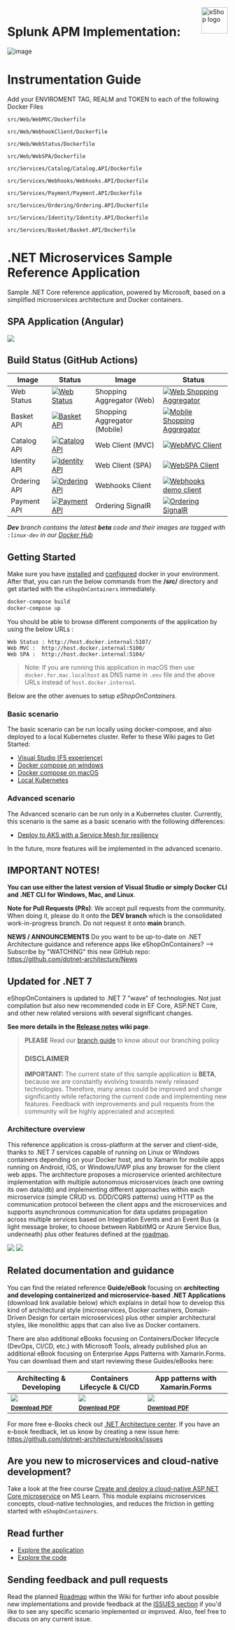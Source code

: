 
<a href="https://dot.net/architecture">
   <img src="https://github.com/dotnet-architecture/eShopOnContainers/raw/dev/img/eshop_logo.png" alt="eShop logo" title="eShopOnContainers" align="right" height="60" />
</a>


# Splunk APM Implementation:

![image](https://github.com/shabuhabs/eShop_otel_DotNetCore-7.0/assets/32849847/3e22d8ca-029b-4d05-a896-cd69547f9634)


# Instrumentation Guide

Add your ENVIROMENT TAG, REALM and TOKEN to each of the following Docker Files

```
src/Web/WebMVC/Dockerfile

src/Web/WebhookClient/Dockerfile

src/Web/WebStatus/Dockerfile

src/Web/WebSPA/Dockerfile

src/Services/Catalog/Catalog.API/Dockerfile

src/Services/Webhooks/Webhooks.API/Dockerfile

src/Services/Payment/Payment.API/Dockerfile

src/Services/Ordering/Ordering.API/Dockerfile

src/Services/Identity/Identity.API/Dockerfile

src/Services/Basket/Basket.API/Dockerfile
```


# .NET Microservices Sample Reference Application

Sample .NET Core reference application, powered by Microsoft, based on a simplified microservices architecture and Docker containers.

## SPA Application (Angular)

![](img/eshop-spa-app-home.png)

## Build Status (GitHub Actions)

| Image | Status | Image | Status |
| ------------- | ------------- | ------------- | ------------- |
| Web Status |  [![Web Status](https://github.com/dotnet-architecture/eShopOnContainers/workflows/webstatus/badge.svg?branch=dev)](https://github.com/dotnet-architecture/eShopOnContainers/actions?query=workflow%3Awebstatus) | Shopping Aggregator (Web) | [![Web Shopping Aggregator](https://github.com/dotnet-architecture/eShopOnContainers/workflows/webshoppingagg/badge.svg)](https://github.com/dotnet-architecture/eShopOnContainers/actions?query=workflow%3Awebshoppingagg) |
| Basket API | [![Basket API](https://github.com/dotnet-architecture/eShopOnContainers/workflows/basket-api/badge.svg?branch=dev)](https://github.com/dotnet-architecture/eShopOnContainers/actions?query=workflow%3Abasket-api) | Shopping Aggregator (Mobile) | [![Mobile Shopping Aggregator](https://github.com/dotnet-architecture/eShopOnContainers/workflows/mobileshoppingagg/badge.svg?branch=dev)](https://github.com/dotnet-architecture/eShopOnContainers/actions?query=workflow%3Amobileshoppingagg) |
| Catalog API | [![Catalog API](https://github.com/dotnet-architecture/eShopOnContainers/workflows/catalog-api/badge.svg)](https://github.com/dotnet-architecture/eShopOnContainers/actions?query=workflow%3Acatalog-api) | Web Client (MVC) | [![WebMVC Client](https://github.com/dotnet-architecture/eShopOnContainers/workflows/webmvc/badge.svg?branch=dev)](https://github.com/dotnet-architecture/eShopOnContainers/actions?query=workflow%3Awebmvc) |
|Identity API | [![Identity API](https://github.com/dotnet-architecture/eShopOnContainers/workflows/identity-api/badge.svg?branch=dev)](https://github.com/dotnet-architecture/eShopOnContainers/actions?query=workflow%3Aidentity-api) | Web Client (SPA) | [![WebSPA Client](https://github.com/dotnet-architecture/eShopOnContainers/workflows/webspa/badge.svg?branch=dev)](https://github.com/dotnet-architecture/eShopOnContainers/actions?query=workflow%3Awebspa) |
| Ordering API | [![Ordering API](https://github.com/dotnet-architecture/eShopOnContainers/workflows/ordering-api/badge.svg?branch=dev)](https://github.com/dotnet-architecture/eShopOnContainers/actions?query=workflow%3Aordering-api) | Webhooks Client | [![Webhooks demo client](https://github.com/dotnet-architecture/eShopOnContainers/workflows/webhooks-client/badge.svg)](https://github.com/dotnet-architecture/eShopOnContainers/actions?query=workflow%3Awebhooks-client) |
| Payment API | [![Payment API](https://github.com/dotnet-architecture/eShopOnContainers/workflows/payment-api/badge.svg?branch=dev)](https://github.com/dotnet-architecture/eShopOnContainers/actions?query=workflow%3Apayment-api) | Ordering SignalR | [![Ordering SignalR](https://github.com/dotnet-architecture/eShopOnContainers/workflows/ordering-signalrhub/badge.svg)](https://github.com/dotnet-architecture/eShopOnContainers/actions?query=workflow%3Aordering-signalrhub) | |

_**Dev** branch contains the latest **beta** code and their images are tagged with `:linux-dev` in our [Docker Hub](https://hub.docker.com/u/eshop)_

## Getting Started

Make sure you have [installed](https://docs.docker.com/docker-for-windows/install/) and [configured](https://github.com/dotnet-architecture/eShopOnContainers/wiki/Windows-setup#configure-docker) docker in your environment. After that, you can run the below commands from the **/src/** directory and get started with the `eShopOnContainers` immediately.

```powershell
docker-compose build
docker-compose up
```

You should be able to browse different components of the application by using the below URLs :

```
Web Status : http://host.docker.internal:5107/
Web MVC :  http://host.docker.internal:5100/
Web SPA :  http://host.docker.internal:5104/
```

>Note: If you are running this application in macOS then use `docker.for.mac.localhost` as DNS name in `.env` file and the above URLs instead of `host.docker.internal`.

Below are the other avenues to setup *eShopOnContainers*.

### Basic scenario

The basic scenario can be run locally using docker-compose, and also deployed to a local Kubernetes cluster. Refer to these Wiki pages to Get Started:


- [Visual Studio (F5 experience)](https://github.com/dotnet-architecture/eShopOnContainers/wiki/Windows-setup#optional---use-visual-studio)
- [Docker compose on windows](https://github.com/dotnet-architecture/eShopOnContainers/wiki/Windows-setup)
- [Docker compose on macOS](https://github.com/dotnet-architecture/eShopOnContainers/wiki/Mac-setup)
- [Local Kubernetes](https://github.com/dotnet-architecture/eShopOnContainers/wiki/Deploy-to-Local-Kubernetes)

### Advanced scenario

The Advanced scenario can be run only in a Kubernetes cluster. Currently, this scenario is the same as a basic scenario with the following differences:

- [Deploy to AKS with a Service Mesh for resiliency](https://github.com/dotnet-architecture/eShopOnContainers/wiki/Deploy-to-Azure-Kubernetes-Service-(AKS))

In the future, more features will be implemented in the advanced scenario.


## IMPORTANT NOTES!

**You can use either the latest version of Visual Studio or simply Docker CLI and .NET CLI for Windows, Mac, and Linux**.

**Note for Pull Requests (PRs)**: We accept pull requests from the community. When doing it, please do it onto the **DEV branch** which is the consolidated work-in-progress branch. Do not request it onto **main** branch.

**NEWS / ANNOUNCEMENTS**
Do you want to be up-to-date on .NET Architecture guidance and reference apps like eShopOnContainers? --> Subscribe by "WATCHING" this new GitHub repo: https://github.com/dotnet-architecture/News

## Updated for .NET 7

eShopOnContainers is updated to .NET 7 "wave" of technologies. Not just compilation but also new recommended code in EF Core, ASP.NET Core, and other new related versions with several significant changes.

**See more details in the [Release notes](https://github.com/dotnet-architecture/eShopOnContainers/wiki/Release-notes) wiki page**.

>**PLEASE** Read our [branch guide](./branch-guide.md) to know about our branching policy
>
> ### DISCLAIMER
>
> **IMPORTANT:** The current state of this sample application is **BETA**, because we are constantly evolving towards newly released technologies. Therefore, many areas could be improved and change significantly while refactoring the current code and implementing new features. Feedback with improvements and pull requests from the community will be highly appreciated and accepted.

### Architecture overview

This reference application is cross-platform at the server and client-side, thanks to .NET 7 services capable of running on Linux or Windows containers depending on your Docker host, and to Xamarin for mobile apps running on Android, iOS, or Windows/UWP plus any browser for the client web apps.
The architecture proposes a microservice oriented architecture implementation with multiple autonomous microservices (each one owning its own data/db) and implementing different approaches within each microservice (simple CRUD vs. DDD/CQRS patterns) using HTTP as the communication protocol between the client apps and the microservices and supports asynchronous communication for data updates propagation across multiple services based on Integration Events and an Event Bus (a light message broker, to choose between RabbitMQ or Azure Service Bus, underneath) plus other features defined at the [roadmap](https://github.com/dotnet-architecture/eShopOnContainers/wiki/Roadmap).

![](img/eshop_logo.png)
![](img/eShopOnContainers-architecture.png)

## Related documentation and guidance

You can find the related reference **Guide/eBook** focusing on **architecting and developing containerized and microservice-based .NET Applications** (download link available below) which explains in detail how to develop this kind of architectural style (microservices, Docker containers, Domain-Driven Design for certain microservices) plus other simpler architectural styles, like monolithic apps that can also live as Docker containers.

There are also additional eBooks focusing on Containers/Docker lifecycle (DevOps, CI/CD, etc.) with Microsoft Tools, already published plus an additional eBook focusing on Enterprise Apps Patterns with Xamarin.Forms.
You can download them and start reviewing these Guides/eBooks here:

| Architecting & Developing | Containers Lifecycle & CI/CD | App patterns with Xamarin.Forms |
| ------------ | ------------|  ------------|
| [![](img/architecture-book-cover-large-we.png)](https://aka.ms/microservicesebook) | [![](img/devops-book-cover-large-we.png)](https://aka.ms/dockerlifecycleebook) | [![](img/xamarin-enterprise-patterns-ebook-cover-large-we.png)](https://aka.ms/xamarinpatternsebook) |
| <sup> <a href='https://aka.ms/microservicesebook'>**Download PDF**</a> </sup>  | <sup> <a href='https://aka.ms/dockerlifecycleebook'>**Download PDF** </a>  </sup> | <sup> <a href='https://aka.ms/xamarinpatternsebook'>**Download PDF**  </a>  </sup> |

For more free e-Books check out [.NET Architecture center](https://dot.net/architecture). If you have an e-book feedback, let us know by creating a new issue here: <https://github.com/dotnet-architecture/ebooks/issues>

## Are you new to **microservices** and **cloud-native development**? 
Take a look at the free course [Create and deploy a cloud-native ASP.NET Core microservice](https://docs.microsoft.com/en-us/learn/modules/microservices-aspnet-core/) on MS Learn.  This module explains microservices concepts, cloud-native technologies, and reduces the friction in getting started with `eShopOnContainers`.

## Read further

- [Explore the application](https://github.com/dotnet-architecture/eShopOnContainers/wiki/Explore-the-application)
- [Explore the code](https://github.com/dotnet-architecture/eShopOnContainers/wiki/Explore-the-code)

## Sending feedback and pull requests

Read the planned [Roadmap](https://github.com/dotnet-architecture/eShopOnContainers/wiki/Roadmap) within the Wiki for further info about possible new implementations and provide feedback at the [ISSUES section](https://github.com/dotnet/eShopOnContainers/issues) if you'd like to see any specific scenario implemented or improved. Also, feel free to discuss on any current issue.
